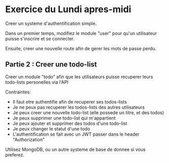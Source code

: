 # Exercice du Lundi apres-midi

Creer un systeme d'authentification simple.

Dans un premier temps, modifiez le module "user" pour qu'un utilisateur puisse s'inscrire et se connecter.

Ensuite, creer une nouvelle route afin de gerer les mots de passe perdu.

## Partie 2 : Creer une todo-list

Creer un module "todo" afin que les utilisateurs puisse recuperer leurs todo-lists personelles via l'API

Contraintes:
- Il faut etre authentifie afin de recuperer ses todos-lists
- Je ne peux pas recuperer les todos-lists des autres utilisateurs
- Je peux creer une nouvelle todo-list (elle possede un titre, et des todos)
- Je peux supprimer une todo-list qui m'appartient
- Je peux ajouter et supprimer des todos d'une todo-list
- Je peux changer le statut d'une todo
- L'authentification se fait avec un JWT passer dans le header "Authorization"

Utilisez MongoDB, ou un autre systeme de base de donnee si vous preferez.


